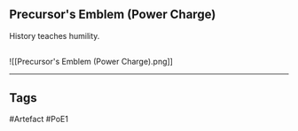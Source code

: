 ## Precursor's Emblem (Power Charge)
History teaches humility.
##
![[Precursor's Emblem (Power Charge).png]]

---
## Tags
#Artefact
#PoE1
